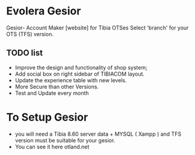 Evolera Gesior 
==========

Gesior- Account Maker [website] for Tibia OTSes
Select 'branch' for your OTS (TFS) version.

## TODO list

* Improve the design and functionality of shop system;
* Add social box on right sidebar of TIBIACOM layout.
* Update the experience table with new levels.
* More Secure than other Versions. 
* Test and Update every month

# To Setup Gesior 

* you will need a Tibia 8.60 server data + MYSQL ( Xampp ) and TFS version must be suitable for your gesior.
* You can see it here otland.net 

